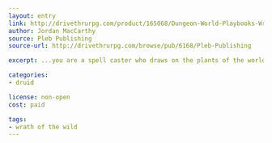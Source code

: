 ```yaml
---
layout: entry
link: http://drivethrurpg.com/product/165068/Dungeon-World-Playbooks-Wrath-of-the-Wild-Bundle
author: Jordan MacCarthy
source: Pleb Publishing
source-url: http://drivethrurpg.com/browse/pub/6168/Pleb-Publishing

excerpt: ...you are a spell caster who draws on the plants of the world for your magic.

categories:
- druid

license: non-open
cost: paid

tags:
- wrath of the wild
---
```

